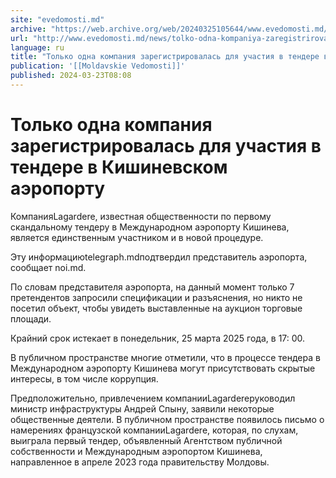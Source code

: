 ```yaml
---
site: "evedomosti.md"
archive: "https://web.archive.org/web/20240325105644/www.evedomosti.md/news/tolko-odna-kompaniya-zaregistrirovalas-dlya-uchastiya-v-tend"
url: "http://www.evedomosti.md/news/tolko-odna-kompaniya-zaregistrirovalas-dlya-uchastiya-v-tend"
language: ru
title: "Только одна компания зарегистрировалась для участия в тендере в Кишиневском аэропорту"
publication: '[[Moldavskie Vedomosti]]'
published: 2024-03-23T08:08
---
```


# Только одна компания зарегистрировалась для участия в тендере в Кишиневском аэропорту

КомпанияLagardere, известная общественности по первому скандальному тендеру в Международном аэропорту Кишинева, является единственным участником и в новой процедуре.

Эту информациюtelegraph.mdподтвердил представитель аэропорта, сообщает noi.md.

По словам представителя аэропорта, на данный момент только 7 претендентов запросили спецификации и разъяснения, но никто не посетил объект, чтобы увидеть выставленные на аукцион торговые площади.

Крайний срок истекает в понедельник, 25 марта 2025 года, в 17: 00.

В публичном пространстве многие отметили, что в процессе тендера в Международном аэропорту Кишинева могут присутствовать скрытые интересы, в том числе коррупция.

Предположительно, привлечением компанииLagardereруководил министр инфраструктуры Андрей Спыну, заявили некоторые общественные деятели. В публичном пространстве появилось письмо о намерениях французской компанииLagardere, которая, по слухам, выиграла первый тендер, объявленный Агентством публичной собственности и Международным аэропортом Кишинева, направленное в апреле 2023 года правительству Молдовы.